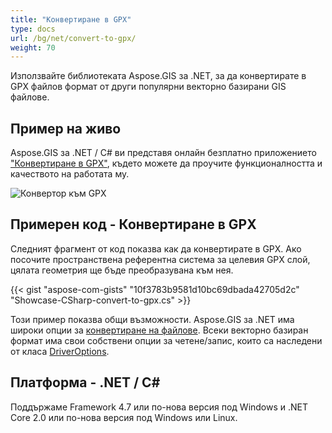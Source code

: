 ```yaml
---
title: "Конвертиране в GPX"
type: docs
url: /bg/net/convert-to-gpx/
weight: 70
---
```


Използвайте библиотеката Aspose.GIS за .NET, за да конвертирате в GPX файлов формат от други популярни векторно базирани GIS файлове.

## **Пример на живо**

Aspose.GIS за .NET / C# ви представя онлайн безплатно приложението ["Конвертиране в GPX"](https://products.aspose.app/gis/conversion/convert-to-gpx), където можете да проучите функционалността и качеството на работата му.

![Конвертор към GPX](conversion.png)

## **Примерен код - Конвертиране в GPX**

Следният фрагмент от код показва как да конвертирате в GPX. Ако посочите пространствена референтна система за целевия GPX слой, цялата геометрия ще бъде преобразувана към нея. 

{{< gist "aspose-com-gists" "10f3783b9581d10bc69dbada42705d2c" "Showcase-CSharp-convert-to-gpx.cs" >}}

Този пример показва общи възможности. Aspose.GIS за .NET има широки опции за [конвертиране на файлове](https://docs.aspose.com/gis/net/vector-layers/). Всеки векторно базиран формат има свои собствени опции за четене/запис, които са наследени от класа [DriverOptions](https://reference.aspose.com/gis/net/aspose.gis/driveroptions).

## **Платформа - .NET / C#**

Поддържаме Framework 4.7 или по-нова версия под Windows и .NET Core 2.0 или по-нова версия под Windows или Linux.
